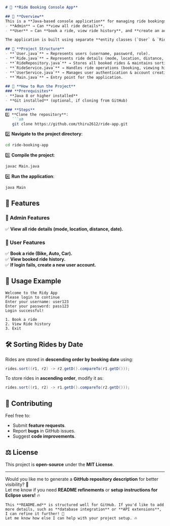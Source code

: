 ```md
# 🚗 **Ride Booking Console App**

## 📌 **Overview**
This is a **Java-based console application** for managing ride bookings. It supports **two roles**:
- **Admin** → Can **view all ride details**.
- **User** → Can **book a ride, view ride history**, and **create an account if login fails**.

The application is built using separate **entity classes (`User` & `Ride`)** for better structure.

## 📂 **Project Structure**
- **`User.java`** → Represents users (username, password, role).
- **`Ride.java`** → Represents ride details (mode, location, distance, booking date).
- **`RideRepository.java`** → Stores all booked rides & maintains sorting order.
- **`RideService.java`** → Handles ride operations (booking, viewing history).
- **`UserService.java`** → Manages user authentication & account creation.
- **`Main.java`** → Entry point for the application.

## 🔧 **How to Run the Project**
### **Prerequisites**
- **Java 8 or higher installed**
- **Git installed** (optional, if cloning from GitHub)

### **Steps**
1️⃣ **Clone the repository**:
   ```sh
   git clone https://github.com/thiru2612/ride-app.git
   ```
2️⃣ **Navigate to the project directory**:
   ```sh
   cd ride-booking-app
   ```
3️⃣ **Compile the project**:
   ```sh
   javac Main.java
   ```
4️⃣ **Run the application**:
   ```sh
   java Main
   ```

## 🎯 **Features**
### **👑 Admin Features**
✅ **View all ride details (mode, location, distance, date).**

### **👤 User Features**
✅ **Book a ride (Bike, Auto, Car).**  
✅ **View booked ride history.**  
✅ **If login fails, create a new user account.**  

## 🚀 **Usage Example**
```
Welcome to the Ridy App
Please login to continue
Enter your username: user123
Enter your password: pass123
Login successful!

1. Book a ride
2. View Ride history
3. Exit
```

## 🛠 **Sorting Rides by Date**
Rides are stored in **descending order by booking date** using:
```java
rides.sort((r1, r2) -> r2.getD().compareTo(r1.getD()));
```
To store rides in **ascending order**, modify it as:
```java
rides.sort((r1, r2) -> r1.getD().compareTo(r2.getD()));
```

## 📜 **Contributing**
Feel free to:
- Submit **feature requests**.
- Report **bugs** in GitHub issues.
- Suggest **code improvements**.

## ⚖ **License**
This project is **open-source** under the **MIT License**.

---

Would you like me to generate a **GitHub repository description** for better visibility? 🚀  
Let me know if you need **README refinements** or **setup instructions for Eclipse users!** 🔥
```
This **README.md** is structured well for GitHub. If you'd like to add more details, such as **database integration** or **API extensions**, I can refine it further! 🚀  
Let me know how else I can help with your project setup. 🔥

